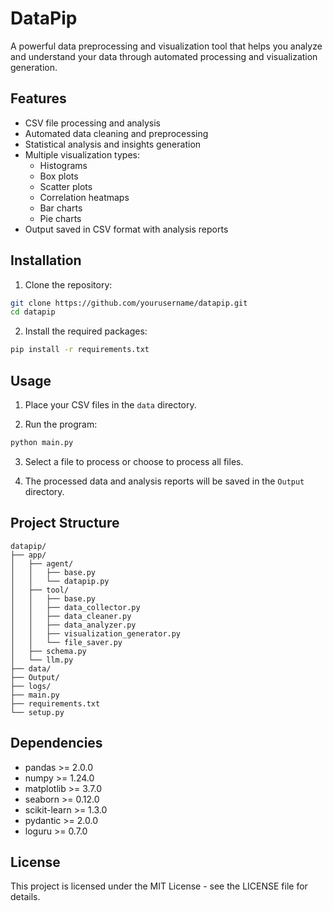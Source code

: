 # DataPip

A powerful data preprocessing and visualization tool that helps you analyze and understand your data through automated processing and visualization generation.

## Features

- CSV file processing and analysis
- Automated data cleaning and preprocessing
- Statistical analysis and insights generation
- Multiple visualization types:
  - Histograms
  - Box plots
  - Scatter plots
  - Correlation heatmaps
  - Bar charts
  - Pie charts
- Output saved in CSV format with analysis reports

## Installation

1. Clone the repository:
```bash
git clone https://github.com/yourusername/datapip.git
cd datapip
```

2. Install the required packages:
```bash
pip install -r requirements.txt
```

## Usage

1. Place your CSV files in the `data` directory.

2. Run the program:
```bash
python main.py
```

3. Select a file to process or choose to process all files.

4. The processed data and analysis reports will be saved in the `Output` directory.

## Project Structure

```
datapip/
├── app/
│   ├── agent/
│   │   ├── base.py
│   │   └── datapip.py
│   ├── tool/
│   │   ├── base.py
│   │   ├── data_collector.py
│   │   ├── data_cleaner.py
│   │   ├── data_analyzer.py
│   │   ├── visualization_generator.py
│   │   └── file_saver.py
│   ├── schema.py
│   └── llm.py
├── data/
├── Output/
├── logs/
├── main.py
├── requirements.txt
└── setup.py
```

## Dependencies

- pandas >= 2.0.0
- numpy >= 1.24.0
- matplotlib >= 3.7.0
- seaborn >= 0.12.0
- scikit-learn >= 1.3.0
- pydantic >= 2.0.0
- loguru >= 0.7.0

## License

This project is licensed under the MIT License - see the LICENSE file for details.

